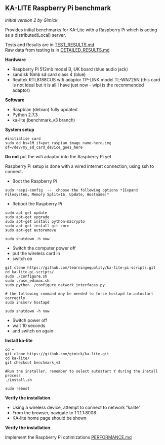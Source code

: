 ## KA-LITE Raspberry Pi benchmark

*Initial version 2 by Gimick*

Provides initial benchmarks for KA-Lite with a Raspberry Pi which is acting as a distributed(Local) server.

Tests and Results are in [TEST_RESULTS.md](/kalite/benchmark/TEST_RESULTS.md)  
Raw data from testing is in [DETAILED_RESULTS.md](/kalite/benchmark/DETAILED_RESULTS.md)

**Hardware** 

* Raspberry Pi 512mb model B, UK board (blue audio jack)
* sandisk 16mb sd card class 4 (blue)
* Realtek RTL8188CUS wifi adaptor TP-LINK model TL-WN725N (this card is not ideal but it is all I have just now - wipi is the recommended adaptor)

**Software**
* Raspbian (debian) fully updated
* Python 2.7.3
* ka-lite (benchmark_v3 branch)


**System setup**

```
#initialise card
sudo dd bs=1M if=put_raspian_image_name-here.img of=/dev/my_sd_card_device_goes_here
```
**Do not** put the wifi adaptor into the Raspberry Pi yet

Raspberry Pi setup is done with a wired internet connection, using ssh to connect.

* Boot the Raspberry Pi

```
sudo raspi-config  --  choose the following options *[Expand Filesystem, Memory Split=16, Update, Hostname]*
```
* Reboot the Raspberry Pi

```
sudo apt-get update
sudo apt-get upgrade
sudo apt-get install python-m2crypto
sudo apt-get install git-core
sudo apt-get autoremove

sudo shutdown -h now
```

* Switch the computer power off
* put the wireless card in
* switch on

```
git clone https://github.com/learningequality/ka-lite-pi-scripts.git
cd ka-lite-pi-scripts/
sudo ./configure.sh
sudo ./use_edimax.sh
sudo python ./configure_network_interfaces.py

# the following command may be needed to force hostapd to autostart correctly
sudo insserv hostapd

sudo shutdown -h now
```

* Switch power off
* wait 10 seconds
* and switch on again

**Install ka-lite**

```
cd ~
git clone https://github.com/gimick/ka-lite.git
cd ka-lite/
git checkout benchmark_v3

#Run the installer, remember to select autostart Y during the install process
./install.sh

sudo reboot
```

**Verify the installation**

* Using a wireless device, attempt to connect to network “kalite”
* From the browser, navigate to 1.1.1.1:8008
* KA-lite home page should be shown

**Verify the installation**

Implement the Raspberry Pi optimizations [PERFORMANCE.md](/kalite/benchmark/PERFORMANCE.md)
